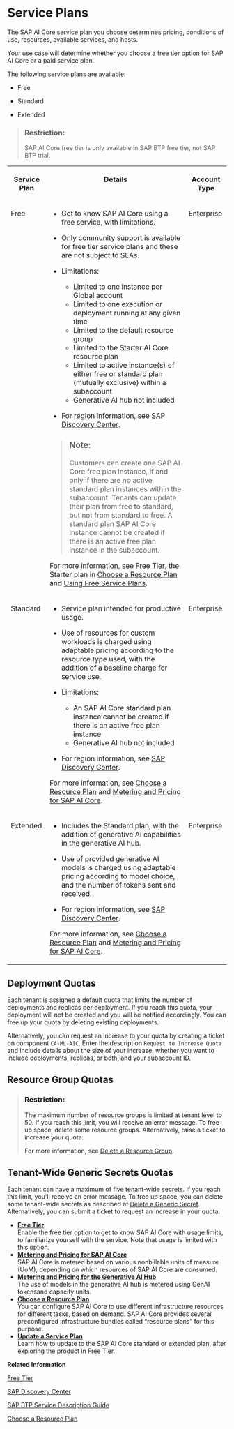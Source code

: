 <!-- loioc7244c6a7e3b4ffc928a2564c216e7c7 -->

# Service Plans

The SAP AI Core service plan you choose determines pricing, conditions of use, resources, available services, and hosts.

Your use case will determine whether you choose a free tier option for SAP AI Core or a paid service plan.

The following service plans are available:

-   Free

-   Standard

-   Extended


> ### Restriction:  
> SAP AI Core free tier is only available in SAP BTP free tier, not SAP BTP trial.


<table>
<tr>
<th valign="top">

Service Plan

</th>
<th valign="top">

Details

</th>
<th valign="top">

Account Type

</th>
</tr>
<tr>
<td valign="top">

Free

</td>
<td valign="top">

-   Get to know SAP AI Core using a free service, with limitations.
-   Only community support is available for free tier service plans and these are not subject to SLAs.

-   Limitations:
    -   Limited to one instance per Global account
    -   Limited to one execution or deployment running at any given time
    -   Limited to the default resource group
    -   Limited to the Starter AI Core resource plan
    -   Limited to active instance\(s\) of either free or standard plan \(mutually exclusive\) within a subaccount
    -   Generative AI hub not included

-   For region information, see [SAP Discovery Center](https://discovery-center.cloud.sap/serviceCatalog/sap-ai-core?region=all&tab=feature&commercialModel=cpea).


> ### Note:  
> Customers can create one SAP AI Core free plan instance, if and only if there are no active standard plan instances within the subaccount. Tenants can update their plan from free to standard, but not from standard to free. A standard plan SAP AI Core instance cannot be created if there is an active free plan instance in the subaccount.

For more information, see [Free Tier](free-tier-4533adc.md), the Starter plan in [Choose a Resource Plan](choose-a-resource-plan-57f4f19.md) and [Using Free Service Plans](https://help.sap.com/docs/BTP/65de2977205c403bbc107264b8eccf4b/524e1081d8dc4b0f9d055a6bec383ec3.html?q=using%20free%20service%20plans).

</td>
<td valign="top">

Enterprise

</td>
</tr>
<tr>
<td valign="top">

Standard

</td>
<td valign="top">

-   Service plan intended for productive usage.

-   Use of resources for custom workloads is charged using adaptable pricing according to the resource type used, with the addition of a baseline charge for service use.

-   Limitations:
    -   An SAP AI Core standard plan instance cannot be created if there is an active free plan instance
    -   Generative AI hub not included

-   For region information, see [SAP Discovery Center](https://discovery-center.cloud.sap/serviceCatalog/sap-ai-core?region=all&tab=feature&commercialModel=cpea).


For more information, see [Choose a Resource Plan](choose-a-resource-plan-57f4f19.md) and [Metering and Pricing for SAP AI Core](metering-and-pricing-for-sap-ai-core-b5c7215.md).

</td>
<td valign="top">

Enterprise

</td>
</tr>
<tr>
<td valign="top">

Extended

</td>
<td valign="top">

-   Includes the Standard plan, with the addition of generative AI capabilities in the generative AI hub.

-   Use of provided generative AI models is charged using adaptable pricing according to model choice, and the number of tokens sent and received.

-   For region information, see [SAP Discovery Center](https://discovery-center.cloud.sap/serviceCatalog/sap-ai-core?region=all&tab=feature&commercialModel=cpea).


For more information, see [Choose a Resource Plan](choose-a-resource-plan-57f4f19.md) and [Metering and Pricing for SAP AI Core](metering-and-pricing-for-sap-ai-core-b5c7215.md).

</td>
<td valign="top">

Enterprise

</td>
</tr>
</table>



<a name="loioc7244c6a7e3b4ffc928a2564c216e7c7__section_w5l_cf2_1vb"/>

## Deployment Quotas

Each tenant is assigned a default quota that limits the number of deployments and replicas per deployment. If you reach this quota, your deployment will not be created and you will be notified accordingly. You can free up your quota by deleting existing deployments.

Alternatively, you can request an increase to your quota by creating a ticket on component `CA-ML-AIC`. Enter the description `Request to Increase Quota` and include details about the size of your increase, whether you want to include deployments, replicas, or both, and your subaccount ID.



<a name="loioc7244c6a7e3b4ffc928a2564c216e7c7__section_dyl_5kb_r1c"/>

## Resource Group Quotas

> ### Restriction:  
> The maximum number of resource groups is limited at tenant level to 50. If you reach this limit, you will receive an error message. To free up space, delete some resource groups. Alternatively, raise a ticket to increase your quota.
> 
> For more information, see [Delete a Resource Group](delete-a-resource-group-40d83a2.md).



<a name="loioc7244c6a7e3b4ffc928a2564c216e7c7__section_ytk_tjz_ydc"/>

## Tenant-Wide Generic Secrets Quotas

Each tenant can have a maximum of five tenant-wide secrets. If you reach this limit, you'll receive an error message. To free up space, you can delete some tenant-wide secrets as described at [Delete a Generic Secret](delete-a-generic-secret-d5d5187.md). Alternatively, you can submit a ticket to request an increase in your quota.

-   **[Free Tier](free-tier-4533adc.md "Enable the free tier option to get to know SAP AI Core with usage
		limits, to familiarize yourself with the service. Note that usage is limited with this option.")**  
Enable the free tier option to get to know SAP AI Core with usage limits, to familiarize yourself with the service. Note that usage is limited with this option.
-   **[Metering and Pricing for SAP AI Core](metering-and-pricing-for-sap-ai-core-b5c7215.md "SAP AI Core is metered based on various nonbillable units of measure
		(UoM), depending on which resources of SAP AI Core are
		consumed.")**  
SAP AI Core is metered based on various nonbillable units of measure \(UoM\), depending on which resources of SAP AI Core are consumed.
-   **[Metering and Pricing for the Generative AI Hub](metering-and-pricing-for-the-generative-ai-hub-a5212f3.md "The use of models in the generative AI hub is metered using
			GenAI tokens and capacity units.")**  
The use of models in the generative AI hub is metered using GenAI tokensand capacity units.
-   **[Choose a Resource Plan](choose-a-resource-plan-c58d4e5.md "You can configure SAP AI Core to use different infrastructure
		resources for
		different
		tasks, based on demand.
		SAP AI Core provides several preconfigured infrastructure bundles called
			“resource plans” for this purpose.")**  
You can configure SAP AI Core to use different infrastructure resources for different tasks, based on demand. SAP AI Core provides several preconfigured infrastructure bundles called “resource plans” for this purpose.
-   **[Update a Service Plan](update-a-service-plan-924f892.md "Learn how to update to the SAP AI Core standard or extended plan,
		after exploring the product in Free Tier.")**  
Learn how to update to the SAP AI Core standard or extended plan, after exploring the product in Free Tier.

**Related Information**  


[Free Tier](free-tier-4533adc.md "Enable the free tier option to get to know SAP AI Core with usage limits, to familiarize yourself with the service. Note that usage is limited with this option.")

[SAP Discovery Center](https://discovery-center.cloud.sap/serviceCatalog/sap-ai-core?service_plan=standard&region=europe(frankfurt)&tab=service_plan)

[SAP BTP Service Description Guide](https://www.sap.com/about/agreements/policies/cloud-platform.html)

[Choose a Resource Plan](choose-a-resource-plan-57f4f19.md "You can configure SAP AI Core to use different infrastructure resources for different tasks, based on demand. SAP AI Core provides several preconfigured infrastructure bundles called “resource plans” for this purpose.")


